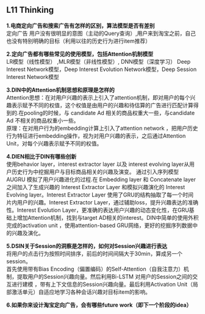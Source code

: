 
## L11 Thinking
**1.电商定向广告和搜索广告有怎样的区别，算法模型是否有差别**       
定向广告 用户没有很明显的意图（主动的Query查询）,用户来到淘宝之前，自己也没有特别明确的目标（利用以往的历史行为进行item推荐）
      
**2.定向广告都有哪些常见的使用模型，包括Attention机制模型**     
LR模型（线性模型） ,MLR模型（非线性模型）,  DNN模型（深度学习）
Deep Interest Network模型，Deep Interest Evolution Network模型，Deep Session Interest Network模型
  

**3.DIN中的Attention机制思想和原理是怎样的**        
Attention思想：在对用户兴趣的表示上引入了attention机制，即对用户的每个兴趣表示赋予不同的权值，这个权值是由用户的兴趣和待估算的广告进行匹配计算得到的.在pooling的时候，与 candidate Ad 相关的商品权重大一些，与candidate Ad 不相关的商品权重小一些。       
原理：在对用户行为的embedding计算上引入了attention network ，把用户历史行为特征进行embedding操作，视为对用户兴趣的表示，之后通过Attention Unit，对每个兴趣表示赋予不同的权值。

**4.DIEN相比于DIN有哪些创新**       
使用behavior layer，interest extractor layer 以及 interest evolving layer从用户历史行为中挖掘用户与目标商品相关的兴趣及演变。
通过引入序列模型 AUGRU 模拟了用户兴趣进化的过程.在 Embedding layer 和 Concatenate layer 之间加入了生成兴趣的 Interest Extractor Layer 和模拟兴趣演化的 Interest Evolving layer。Interest Extractor Layer 使用了GRU的结构抽取了每一个时间片内用户的兴趣。Interest Extractor Layer，通过辅助loss，提升兴趣表达的准确性。Interest Evolution Layer，更准确的表达用户兴趣的动态变化性，在GRU基础上增加Attention机制，找到与target AD相关的interest。DIN中简单的使用外积完成的activation unit ，使用attention-based GRU网络，更好的挖掘序列数据中的兴趣及演化。



**5.DSIN关于Session的洞察是怎样的，如何对Session兴趣进行表达**  
将用户的点击行为按照时间排序，前后的时间间隔大于30min，算成另一个session。  
首先使用带有Bias Encoding（偏置编码）的Self-Attention（自我注意力）机制，提取用户的Session兴趣向量。然后利用Bi-LSTM 对用户的Session之间的交互进行建模 ，带有上下文信息的Session兴趣向量。最后利用Activation Unit（局部激活单元）自适应地学习各种会话兴趣对目标item的影响。


**6.如果你来设计淘宝定向广告，会有哪些future work（即下一个阶段的idea）**   
